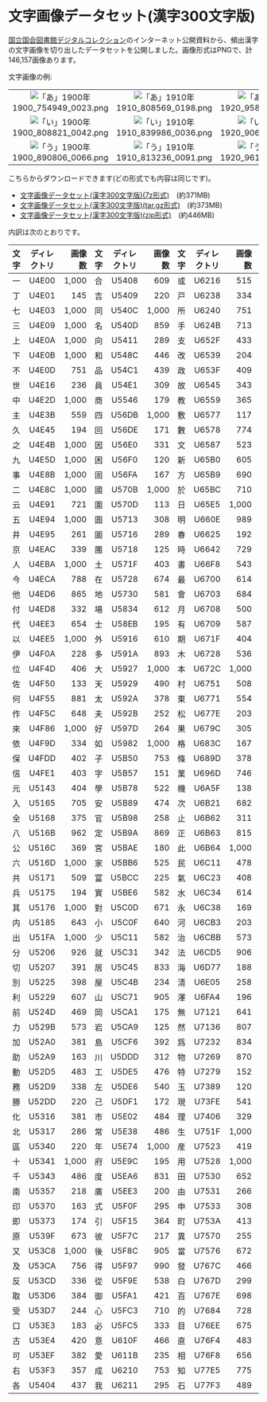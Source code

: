 文字画像データセット(漢字300文字版)
====================

[国立国会図書館デジタルコレクション](http://dl.ndl.go.jp/)のインターネット公開資料から、頻出漢字の文字画像を切り出したデータセットを公開しました。画像形式はPNGで、計146,157画像あります。

文字画像の例:
<table ~~~ style="table-layout:fixed;width:100%;">

<tbody>
<tr>
<td align="center" ~~~ style="word-wrap:break-word;"><img alt="「あ」1900年" src="https://lab.ndl.go.jp/oldfile/1900_754949_0023.png" title="「あ」1900年"/>1900_754949_0023.png</td>
<td align="center" ~~~ style="word-wrap:break-word;"><img alt="「あ」1910年" src="https://lab.ndl.go.jp/oldfile/1910_808569_0198.png" title="「あ」1910年"/>1910_808569_0198.png</td>
<td align="center" ~~~ style="word-wrap:break-word;"><img alt="「あ」1920年" src="https://lab.ndl.go.jp/oldfile/1920_958609_0028.png" title="「あ」1920年"/>1920_958609_0028.png</td>
<td align="center" ~~~ style="word-wrap:break-word;"><img alt="「あ」1930年" src="https://lab.ndl.go.jp/oldfile/1930_1873255_0111.png" title="「あ」1930年"/>1930_1873255_0111.png</td>
<td align="center" ~~~ style="word-wrap:break-word;"><img alt="「あ」1940年" src="https://lab.ndl.go.jp/oldfile/1940_1239059_0066.png" title="「あ」1940年"/>1940_1239059_0066.png</td>
</tr>
<tr>
<td align="center" ~~~ style="word-wrap:break-word;"><img alt="「い」1900年" src="https://lab.ndl.go.jp/oldfile/1900_808821_0042.png" title="「い」1900年"/>1900_808821_0042.png</td>
<td align="center" ~~~ style="word-wrap:break-word;"><img alt="「い」1910年" src="https://lab.ndl.go.jp/oldfile/1910_839986_0036.png" title="「い」1910年"/>1910_839986_0036.png</td>
<td align="center" ~~~ style="word-wrap:break-word;"><img alt="「い」1920年" src="https://lab.ndl.go.jp/oldfile/1920_906916_0039.png" title="「い」1920年"/>1920_906916_0039.png</td>
<td align="center" ~~~ style="word-wrap:break-word;"><img alt="「い」1930年" src="https://lab.ndl.go.jp/oldfile/1930_1175565_0024.png" title="「い」1930年"/>1930_1175565_0024.png</td>
<td align="center" ~~~ style="word-wrap:break-word;"><img alt="「い」1940年" src="https://lab.ndl.go.jp/oldfile/1940_1873816_0084.png" title="「い」1940年"/>1940_1873816_0084.png</td>
</tr>
<tr>
<td align="center" ~~~ style="word-wrap:break-word;"><img alt="「う」1900年" src="https://lab.ndl.go.jp/oldfile/1900_890806_0066.png" title="「う」1900年"/>1900_890806_0066.png</td>
<td align="center" ~~~ style="word-wrap:break-word;"><img alt="「う」1910年" src="https://lab.ndl.go.jp/oldfile/1910_813236_0091.png" title="「う」1910年"/>1910_813236_0091.png</td>
<td align="center" ~~~ style="word-wrap:break-word;"><img alt="「う」1920年" src="https://lab.ndl.go.jp/oldfile/1920_961711_0105.png" title="「う」1920年"/>1920_961711_0105.png</td>
<td align="center" ~~~ style="word-wrap:break-word;"><img alt="「う」1930年" src="https://lab.ndl.go.jp/oldfile/1930_1176246_0041.png" title="「う」1930年"/>1930_1176246_0041.png</td>
<td align="center" ~~~ style="word-wrap:break-word;"><img alt="「う」1940年" src="https://lab.ndl.go.jp/oldfile/1940_1026632_0029.png" title="「う」1940年"/>1940_1026632_0029.png</td>
</tr>
</tbody>
</table>

こちらからダウンロードできます(どの形式でも内容は同じです)。

* [文字画像データセット(漢字300文字版)(7z形式)](http://lab.ndl.go.jp/dataset/kanji300.7z)　(約371MB)
* [文字画像データセット(漢字300文字版)(tar.gz形式)](http://lab.ndl.go.jp/dataset/kanji300.tar.gz)　(約373MB)
* [文字画像データセット(漢字300文字版)(zip形式)](http://lab.ndl.go.jp/dataset/kanji300.zip)　(約446MB)

内訳は次のとおりです。

文字 | ディレクトリ |   画像数 | 文字 | ディレクトリ |   画像数 | 文字 | ディレクトリ |   画像数 | 文字 | ディレクトリ |   画像数
:--:|:------:| -----:|:--:|:------:| -----:|:--:|:------:| -----:|:--:|:------:| -----:
一  | U4E00  | 1,000 | 合  | U5408  |   609 | 或  | U6216  |   515 | 社  | U793E  |   300
丁  | U4E01  |   145 | 吉  | U5409  |   220 | 戸  | U6238  |   334 | 科  | U79D1  |   179
七  | U4E03  | 1,000 | 同  | U540C  | 1,000 | 所  | U6240  |   751 | 種  | U7A2E  |   638
三  | U4E09  | 1,000 | 名  | U540D  |   859 | 手  | U624B  |   713 | 立  | U7ACB  |   885
上  | U4E0A  | 1,000 | 向  | U5411  |   289 | 支  | U652F  |   433 | 第  | U7B2C  |   608
下  | U4E0B  | 1,000 | 和  | U548C  |   446 | 改  | U6539  |   204 | 等  | U7B49  |   250
不  | U4E0D  |   751 | 品  | U54C1  |   439 | 政  | U653F  |   409 | 縣  | U7E23  |   219
世  | U4E16  |   236 | 員  | U54E1  |   309 | 故  | U6545  |   343 | 總  | U7E3D  |   229
中  | U4E2D  | 1,000 | 商  | U5546  |   179 | 教  | U6559  |   365 | 置  | U7F6E  |   527
主  | U4E3B  |   559 | 四  | U56DB  | 1,000 | 敷  | U6577  |   117 | 義  | U7FA9  |   442
久  | U4E45  |   194 | 回  | U56DE  |   171 | 數  | U6578  |   774 | 考  | U8003  |   333
之  | U4E4B  | 1,000 | 因  | U56E0  |   331 | 文  | U6587  |   523 | 者  | U8005  |   421
九  | U4E5D  | 1,000 | 困  | U56F0  |   120 | 新  | U65B0  |   605 | 而  | U800C  |   518
事  | U4E8B  | 1,000 | 固  | U56FA  |   167 | 方  | U65B9  |   690 | 自  | U81EA  |   798
二  | U4E8C  | 1,000 | 國  | U570B  | 1,000 | 於  | U65BC  |   710 | 至  | U81F3  |   502
云  | U4E91  |   721 | 圍  | U570D  |   113 | 日  | U65E5  | 1,000 | 般  | U822C  |   128
五  | U4E94  | 1,000 | 圓  | U5713  |   308 | 明  | U660E  |   989 | 色  | U8272  |   326
井  | U4E95  |   261 | 圖  | U5716  |   289 | 春  | U6625  |   192 | 花  | U82B1  |   236
京  | U4EAC  |   339 | 團  | U5718  |   125 | 時  | U6642  |   729 | 若  | U82E5  |   329
人  | U4EBA  | 1,000 | 土  | U571F  |   403 | 書  | U66F8  |   543 | 英  | U82F1  |   179
今  | U4ECA  |   788 | 在  | U5728  |   674 | 最  | U6700  |   614 | 萬  | U842C  |   300
他  | U4ED6  |   865 | 地  | U5730  |   581 | 會  | U6703  |   684 | 藏  | U85CF  |   137
付  | U4ED8  |   332 | 場  | U5834  |   612 | 月  | U6708  |   500 | 處  | U8655  |   364
代  | U4EE3  |   654 | 士  | U58EB  |   195 | 有  | U6709  |   587 | 號  | U865F  |   218
以  | U4EE5  | 1,000 | 外  | U5916  |   610 | 期  | U671F  |   404 | 行  | U884C  | 1,000
伊  | U4F0A  |   228 | 多  | U591A  |   893 | 木  | U6728  |   536 | 表  | U8868  |   517
位  | U4F4D  |   406 | 大  | U5927  | 1,000 | 本  | U672C  | 1,000 | 製  | U88FD  |   269
佐  | U4F50  |   133 | 天  | U5929  |   490 | 村  | U6751  |   508 | 西  | U897F  |   460
何  | U4F55  |   881 | 太  | U592A  |   378 | 東  | U6771  |   554 | 要  | U8981  |   795
作  | U4F5C  |   648 | 夫  | U592B  |   252 | 松  | U677E  |   203 | 見  | U898B  |   721
來  | U4F86  | 1,000 | 好  | U597D  |   264 | 果  | U679C  |   305 | 親  | U89AA  |   227
依  | U4F9D  |   334 | 如  | U5982  | 1,000 | 格  | U683C  |   167 | 角  | U89D2  |   197
保  | U4FDD  |   402 | 子  | U5B50  |   753 | 條  | U689D  |   378 | 解  | U89E3  |   294
信  | U4FE1  |   403 | 字  | U5B57  |   151 | 業  | U696D  |   746 | 言  | U8A00  |   499
元  | U5143  |   404 | 學  | U5B78  |   522 | 機  | U6A5F  |   138 | 計  | U8A08  |   586
入  | U5165  |   705 | 安  | U5B89  |   474 | 次  | U6B21  |   682 | 記  | U8A18  |   284
全  | U5168  |   375 | 官  | U5B98  |   258 | 止  | U6B62  |   311 | 設  | U8A2D  |   119
八  | U516B  |   962 | 定  | U5B9A  |   869 | 正  | U6B63  |   815 | 許  | U8A31  |   150
公  | U516C  |   369 | 宮  | U5BAE  |   180 | 此  | U6B64  | 1,000 | 認  | U8A8D  |   271
六  | U516D  | 1,000 | 家  | U5BB6  |   525 | 民  | U6C11  |   478 | 調  | U8ABF  |   326
共  | U5171  |   509 | 富  | U5BCC  |   225 | 氣  | U6C23  |   408 | 論  | U8AD6  |   168
兵  | U5175  |   194 | 實  | U5BE6  |   582 | 水  | U6C34  |   614 | 費  | U8CBB  |   220
其  | U5176  | 1,000 | 對  | U5C0D  |   671 | 永  | U6C38  |   169 | 越  | U8D8A  |   138
内  | U5185  |   643 | 小  | U5C0F  |   640 | 河  | U6CB3  |   203 | 足  | U8DB3  |   236
出  | U51FA  | 1,000 | 少  | U5C11  |   582 | 治  | U6CBB  |   573 | 軍  | U8ECD  |   126
分  | U5206  |   926 | 就  | U5C31  |   342 | 法  | U6CD5  |   906 | 近  | U8FD1  |   303
切  | U5207  |   391 | 居  | U5C45  |   833 | 海  | U6D77  |   188 | 通  | U901A  |   641
別  | U5225  |   398 | 屋  | U5C4B  |   234 | 清  | U6E05  |   258 | 造  | U9020  |   223
利  | U5229  |   607 | 山  | U5C71  |   905 | 澤  | U6FA4  |   196 | 道  | U9053  |   528
前  | U524D  |   469 | 岡  | U5CA1  |   175 | 無  | U7121  |   641 | 邊  | U908A  |   163
力  | U529B  |   573 | 岩  | U5CA9  |   125 | 然  | U7136  |   807 | 郎  | U90CE  |   344
加  | U52A0  |   381 | 島  | U5CF6  |   392 | 爲  | U7232  |   834 | 郡  | U90E1  |   138
助  | U52A9  |   163 | 川  | U5DDD  |   312 | 物  | U7269  |   870 | 部  | U90E8  |   339
動  | U52D5  |   483 | 工  | U5DE5  |   476 | 特  | U7279  |   152 | 都  | U90FD  |   254
務  | U52D9  |   338 | 左  | U5DE6  |   540 | 玉  | U7389  |   120 | 重  | U91CD  |   536
勝  | U52DD  |   220 | 己  | U5DF1  |   172 | 現  | U73FE  |   541 | 野  | U91CE  |   495
化  | U5316  |   381 | 市  | U5E02  |   484 | 理  | U7406  |   329 | 量  | U91CF  |   302
北  | U5317  |   286 | 常  | U5E38  |   486 | 生  | U751F  | 1,000 | 金  | U91D1  |   249
區  | U5340  |   220 | 年  | U5E74  | 1,000 | 産  | U7523  |   419 | 長  | U9577  |   328
十  | U5341  | 1,000 | 府  | U5E9C  |   195 | 用  | U7528  | 1,000 | 門  | U9580  |   217
千  | U5343  |   486 | 度  | U5EA6  |   831 | 田  | U7530  |   652 | 開  | U958B  |   183
南  | U5357  |   218 | 廣  | U5EE3  |   200 | 由  | U7531  |   266 | 間  | U9593  |   665
印  | U5370  |   163 | 式  | U5F0F  |   295 | 申  | U7533  |   308 | 關  | U95DC  |   523
即  | U5373  |   174 | 引  | U5F15  |   364 | 町  | U753A  |   413 | 附  | U9644  |   436
原  | U539F  |   673 | 彼  | U5F7C  |   217 | 異  | U7570  |   255 | 限  | U9650  |   329
又  | U53C8  | 1,000 | 後  | U5F8C  |   905 | 當  | U7576  |   672 | 院  | U9662  |   135
及  | U53CA  |   756 | 得  | U5F97  |   990 | 發  | U767C  |   466 | 電  | U96FB  |   180
反  | U53CD  |   336 | 從  | U5F9E  |   538 | 白  | U767D  |   299 | 青  | U9752  |   116
取  | U53D6  |   384 | 御  | U5FA1  |   421 | 百  | U767E  |   698 | 面  | U9762  |   603
受  | U53D7  |   244 | 心  | U5FC3  |   710 | 的  | U7684  |   728 | 頭  | U982D  |   161
口  | U53E3  |   183 | 必  | U5FC5  |   333 | 目  | U76EE  |   675 | 額  | U984D  |   162
古  | U53E4  |   420 | 意  | U610F  |   466 | 直  | U76F4  |   483 | 類  | U985E  |   444
可  | U53EF  |   382 | 愛  | U611B  |   235 | 相  | U76F8  |   656 | 風  | U98A8  |   231
右  | U53F3  |   357 | 成  | U6210  |   753 | 知  | U77E5  |   775 | 體  | U9AD4  |   329
各  | U5404  |   437 | 我  | U6211  |   295 | 石  | U77F3  |   489 | 高  | U9AD8  |   847